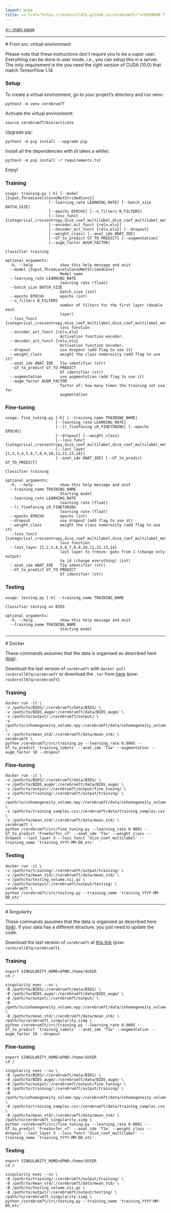 ```yaml
---
layout: page
title: <a href="https://rocknroll87q.github.io/cerebrum7t/">CEREBRUM 7T</a>
---
```


[<-- main page](https://rocknroll87q.github.io/cerebrum7t/)

<hr>
# From src: virtual environment

Please note that these instructions don't require you to be a super user. Everything can be done in user mode, i.e., you can setup this in a server. 
The only requirement is the you need the right version of CUDA (10.0) that match TensorFlow 1.14.

### Setup

To create a virtual environment, go to your project’s directory and run venv:

`python3 -m venv cerebrum7T`

Activate the virtual environment:

`source cerebrum7T/bin/activate`

Upgrade pip:

`python3 -m pip install --upgrade pip`

Install all the dependencies with (it takes a while):

`python3 -m pip install -r requirements.txt`

Enjoy!

### Training

~~~
usage: training.py [-h] [--model {Input,ThreeLevelsConvUNetStridedConv}]
                   [--learning_rate LEARNING_RATE] [--batch_size BATCH_SIZE]
                   [--epochs EPOCHS] [--n_filters N_FILTERS]
                   [--loss_funct {categorical_crossentropy,dice_coef_multilabel,dice_coef_multilabel_metric,tversky_loss,jaccard_metric,dice_coef_metric,dice_coef_loss}]
                   [--encoder_act_funct {relu,elu}]
                   [--decoder_act_funct {relu,elu}] [--dropout]
                   [--weight_class] [--anat_ide ANAT_IDE]
                   [--GT_to_predict GT_TO_PREDICT] [--augmentation]
                   [--augm_factor AUGM_FACTOR]

Classifier training

optional arguments:
  -h, --help            show this help message and exit
  --model {Input,ThreeLevelsConvUNetStridedConv}
                        Model name
  --learning_rate LEARNING_RATE
                        learning rate (float)
  --batch_size BATCH_SIZE
                        batch_size (int)
  --epochs EPOCHS       epochs (int)
  --n_filters N_FILTERS
                        number of filters for the first layer (double each
                        layer)
  --loss_funct {categorical_crossentropy,dice_coef_multilabel,dice_coef_multilabel_metric,tversky_loss,jaccard_metric,dice_coef_metric,dice_coef_loss}
                        loss function
  --encoder_act_funct {relu,elu}
                        Activation function encoder.
  --decoder_act_funct {relu,elu}
                        Activation function encoder.
  --dropout             use dropout (add flag to use it)
  --weight_class        weight the class numerosity (add flag to use it)
  --anat_ide ANAT_IDE   T1w identifier (str)
  --GT_to_predict GT_TO_PREDICT
                        GT identifier (str)
  --augmentation        use augmentation (add flag to use it)
  --augm_factor AUGM_FACTOR
                        factor of: how many times the training set use for
                        augmentation
~~~
### Fine-tuning

~~~
usage: fine_tuning.py [-h] [--training_name TRAINING_NAME]
                      [--learning_rate LEARNING_RATE]
                      [--lr_fineTuning LR_FINETUNING] [--epochs EPOCHS]
                      [--dropout] [--weight_class]
                      [--loss_funct {categorical_crossentropy,dice_coef_multilabel,dice_coef_multilabel_metric,tversky_loss,jaccard_metric,dice_coef_metric,dice_coef_loss}]
                      [--last_layer {1,2,3,4,5,6,7,8,9,10,11,12,13,14}]
                      [--anat_ide ANAT_IDE] [--GT_to_predict GT_TO_PREDICT]

Classifier training

optional arguments:
  -h, --help            show this help message and exit
  --training_name TRAINING_NAME
                        Starting model
  --learning_rate LEARNING_RATE
                        learning rate (float)
  --lr_fineTuning LR_FINETUNING
                        learning rate (float)
  --epochs EPOCHS       epochs (int)
  --dropout             use dropout (add flag to use it)
  --weight_class        weight the class numerosity (add flag to use it)
  --loss_funct {categorical_crossentropy,dice_coef_multilabel,dice_coef_multilabel_metric,tversky_loss,jaccard_metric,dice_coef_metric,dice_coef_loss}
                        loss function
  --last_layer {1,2,3,4,5,6,7,8,9,10,11,12,13,14}
                        last layer to freeze: goes from 1 (change only output)
                        to 14 (change everything) (int)
  --anat_ide ANAT_IDE   T1w identifier (str)
  --GT_to_predict GT_TO_PREDICT
                        GT identifier (str)
~~~

### Testing
~~~
usage: testing.py [-h] --training_name TRAINING_NAME

Classifier testing on BIDS

optional arguments:
  -h, --help            show this help message and exit
  --training_name TRAINING_NAME
                        Starting model
~~~

<hr>
# Docker

These commands assumes that the data is organised as described here ([link](https://github.com/rockNroll87q/cerebrum7t/blob/master/data/README.md)).

Download the last version of `cerebrum7t` with `docker pull rocknroll87q/cerebrum7t` or download the `.tar` from [here](https://cloud.psy.gla.ac.uk/index.php/s/CNZDdvvnjJ4iBx3) (psw: `rocknroll87q/cerebrum7t`).

### Training

~~~
docker run -it \
-v /path/to/BIDS/:/cerebrum7t/data/BIDS/ \
-v /path/to/BIDS_augm/:/cerebrum7t/data/BIDS_augm/ \
-v /path/to/output/:/cerebrum7t/output/ \
-v /path/to/inhomogeneity_volume.npy:/cerebrum7t/data/inhomogeneity_volume.npy \
-v /path/to/mean_std/:/cerebrum7t/data/mean_std/ \
cerebrum7t \
python /cerebrum7t/src/training.py --learning_rate 0.0005 --GT_to_predict 'training_labels' --anat_ide 'T1w' --augmentation --augm_factor 10 --dropout
~~~

### Fine-tuning

~~~
docker run -it \
-v /path/to/BIDS/:/cerebrum7t/data/BIDS/ \
-v /path/to/BIDS_augm/:/cerebrum7t/data/BIDS_augm/ \
-v /path/to/output/:/cerebrum7t/output/fine_tuning/ \
-v /path/to/training/:/cerebrum7t/output/training/ \
-v /path/to/inhomogeneity_volume.npy:/cerebrum7t/data/inhomogeneity_volume.npy \
-v /path/to/training_samples.csv:/cerebrum7t/data/training_samples.csv \
-v /path/to/mean_std/:/cerebrum7t/data/mean_std/ \
cerebrum7t \
python /cerebrum7t/src/fine_tuning.py --learning_rate 0.0001 --GT_to_predict 'FreeSurfer_v7' --anat_ide 'T1w' --weight_class --dropout --last_layer 3 --loss_funct 'dice_coef_multilabel' --training_name 'training_YYYY-MM-DD_etc'
~~~

### Testing

~~~
docker run -it \
-v /path/to/training/:/cerebrum7t/output/training/ \
-v /path/to/mean_std/:/cerebrum7t/data/mean_std/ \
-v /path/to/testing_volume.nii.gz \
-v /path/to/output/:/cerebrum7t/output/testing/ \
cerebrum7t \
python /cerebrum7t/src/testing.py --training_name 'training_YYYY-MM-DD_etc'
~~~


<hr>
# Singularity

These commands assumes that the data is organised as described here ([link](https://github.com/rockNroll87q/cerebrum7t/blob/master/data/README.md)). If your data has a different structure, you just need to update the code.

Download the last version of `cerebrum7t` at [this link](https://cloud.psy.gla.ac.uk/index.php/s/OUeuBjoxavTJq1Z) (psw: `rocknroll87q/cerebrum7t`).

### Training

~~~
export SINGULARITY_HOME=$PWD:/home/$USER
cd /

singularity exec --nv \
-B /path/to/BIDS/:/cerebrum7t/data/BIDS/ \
-B /path/to/BIDS_augm/:/cerebrum7t/data/BIDS_augm/ \
-B /path/to/output/:/cerebrum7t/output/ \
-B /path/to/inhomogeneity_volume.npy:/cerebrum7t/data/inhomogeneity_volume.npy \
-B /path/to/mean_std/:/cerebrum7t/data/mean_std/ \
/path/to/cerebrum7t_singularity.simg \
python /cerebrum7t/src/training.py --learning_rate 0.0005 --GT_to_predict 'training_labels' --anat_ide 'T1w' --augmentation --augm_factor 10 --dropout
~~~




### Fine-tuning


~~~
export SINGULARITY_HOME=$PWD:/home/$USER
cd /

singularity exec --nv \
-B /path/to/BIDS/:/cerebrum7t/data/BIDS/ \
-B /path/to/BIDS_augm/:/cerebrum7t/data/BIDS_augm/ \
-B /path/to/output/:/cerebrum7t/output/fine_tuning/ \
-B /path/to/training/:/cerebrum7t/output/training/ \
-B /path/to/inhomogeneity_volume.npy:/cerebrum7t/data/inhomogeneity_volume.npy \
-B /path/to/training_samples.csv:/cerebrum7t/data/training_samples.csv \
-B /path/to/mean_std/:/cerebrum7t/data/mean_std/ \
/path/to/cerebrum7t_singularity.simg \
python /cerebrum7t/src/fine_tuning.py --learning_rate 0.0001 --GT_to_predict 'FreeSurfer_v7' --anat_ide 'T1w' --weight_class --dropout --last_layer 3 --loss_funct 'dice_coef_multilabel' --training_name 'training_YYYY-MM-DD_etc'
~~~


 
### Testing

~~~
export SINGULARITY_HOME=$PWD:/home/$USER
cd /

singularity exec --nv \
-B /path/to/training/:/cerebrum7t/output/training/ \
-B /path/to/mean_std/:/cerebrum7t/data/mean_std/ \
-B /path/to/testing_volume.nii.gz \
-B /path/to/output/:/cerebrum7t/output/testing/ \
/path/to/cerebrum7t_singularity.simg \
python /cerebrum7t/src/testing.py --training_name 'training_YYYY-MM-DD_etc'
~~~

